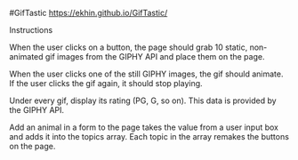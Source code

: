 #GifTastic
https://ekhin.github.io/GifTastic/ 

Instructions

When the user clicks on a button, the page should grab 10 static, non-animated gif images from the GIPHY API and place them on the page.

When the user clicks one of the still GIPHY images, the gif should animate. If the user clicks the gif again, it should stop playing.

Under every gif, display its rating (PG, G, so on). This data is provided by the GIPHY API.

Add an animal in a form to the page takes the value from a user input box and adds it into the topics array. Each topic in the array remakes the buttons on the page.
